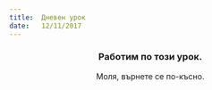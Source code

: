 ```yaml
---
title:  Дневен урок
date:   12/11/2017
---
```


### <center>Работим по този урок.</center>
<center>Моля, върнете се по-късно.</center>